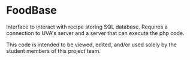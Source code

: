 # FoodBase

Interface to interact with recipe storing SQL database. Requires a connection to UVA's server and a server that can execute the php code. 

This code is intended to be viewed, edited, and/or used solely by the student members of this project team.
